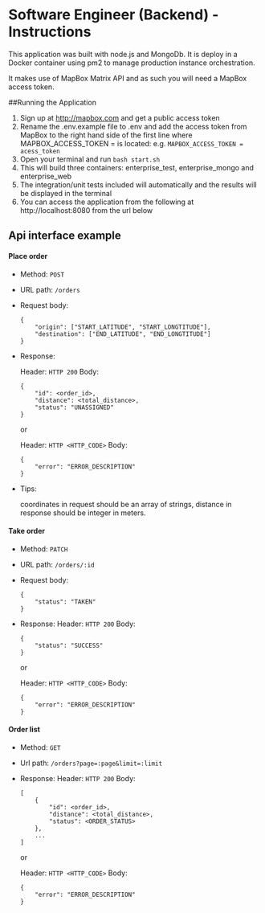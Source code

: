 # Software Engineer  (Backend) - Instructions

This application was built with node.js and MongoDb. It is deploy in a Docker container using pm2 to manage production instance orchestration.

It makes use of MapBox Matrix API and as such you will need a MapBox access token.

##Running the Application
1. Sign up at http://mapbox.com and get a public access token
2. Rename the .env.example file to .env and add the access token from MapBox to the right hand side of the first line where MAPBOX_ACCESS_TOKEN = is located: e.g. `MAPBOX_ACCESS_TOKEN = acess_token`
3. Open your terminal and run `bash start.sh`
4. This will build three containers: enterprise_test, enterprise_mongo and enterprise_web
5. The integration/unit tests included will automatically and the results will be displayed in the terminal
6. You can access the application from the following at http://localhost:8080 from the url below

## Api interface example

#### Place order

  - Method: `POST`
  - URL path: `/orders`
  - Request body:

    ```
    {
        "origin": ["START_LATITUDE", "START_LONGTITUDE"],
        "destination": ["END_LATITUDE", "END_LONGTITUDE"]
    }
    ```

  - Response:

    Header: `HTTP 200`
    Body:
      ```
      {
          "id": <order_id>,
          "distance": <total_distance>,
          "status": "UNASSIGNED"
      }
      ```
    or

    Header: `HTTP <HTTP_CODE>`
    Body:

      ```
      {
          "error": "ERROR_DESCRIPTION"
      }
      ```

  - Tips:

    coordinates in request should be an array of strings, distance in response should be integer in meters.

#### Take order

  - Method: `PATCH`
  - URL path: `/orders/:id`
  - Request body:
    ```
    {
        "status": "TAKEN"
    }
    ```
  - Response:
    Header: `HTTP 200`
    Body:
      ```
      {
          "status": "SUCCESS"
      }
      ```
    or

    Header: `HTTP <HTTP_CODE>`
    Body:
      ```
      {
          "error": "ERROR_DESCRIPTION"
      }
      ```

#### Order list

  - Method: `GET`
  - Url path: `/orders?page=:page&limit=:limit`
  - Response:
    Header: `HTTP 200`
    Body:
      ```
      [
          {
              "id": <order_id>,
              "distance": <total_distance>,
              "status": <ORDER_STATUS>
          },
          ...
      ]
      ```

    or

    Header: `HTTP <HTTP_CODE>` Body:

    ```
    {
        "error": "ERROR_DESCRIPTION"
    }
    ```

